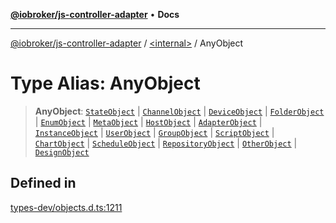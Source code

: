 [**@iobroker/js-controller-adapter**](../../README.md) • **Docs**

***

[@iobroker/js-controller-adapter](../../globals.md) / [\<internal\>](../README.md) / AnyObject

# Type Alias: AnyObject

> **AnyObject**: [`StateObject`](../interfaces/StateObject.md) \| [`ChannelObject`](../interfaces/ChannelObject.md) \| [`DeviceObject`](../interfaces/DeviceObject.md) \| [`FolderObject`](../interfaces/FolderObject.md) \| [`EnumObject`](../interfaces/EnumObject.md) \| [`MetaObject`](../interfaces/MetaObject.md) \| [`HostObject`](../interfaces/HostObject.md) \| [`AdapterObject`](../interfaces/AdapterObject.md) \| [`InstanceObject`](../interfaces/InstanceObject.md) \| [`UserObject`](../interfaces/UserObject.md) \| [`GroupObject`](../interfaces/GroupObject.md) \| [`ScriptObject`](../interfaces/ScriptObject.md) \| [`ChartObject`](../interfaces/ChartObject.md) \| [`ScheduleObject`](../interfaces/ScheduleObject.md) \| [`RepositoryObject`](../interfaces/RepositoryObject.md) \| [`OtherObject`](../interfaces/OtherObject.md) \| [`DesignObject`](../interfaces/DesignObject.md)

## Defined in

[types-dev/objects.d.ts:1211](https://github.com/ioBroker/ioBroker.js-controller/blob/6e6387bb66b8177b201746ee5d7461396c3654ed/packages/types-dev/objects.d.ts#L1211)
